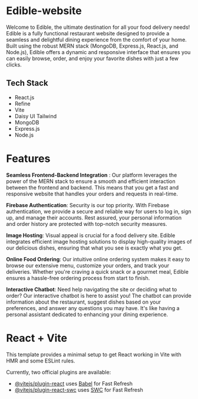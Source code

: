 # Edible-website
Welcome to Edible, the ultimate destination for all your food delivery needs! Edible is a fully functional restaurant website designed to provide a seamless and delightful dining experience from the comfort of your home. Built using the robust MERN stack (MongoDB, Express.js, React.js, and Node.js), Edible offers a dynamic and responsive interface that ensures you can easily browse, order, and enjoy your favorite dishes with just a few clicks.

## Tech Stack
- React.js
- Refine
- Vite
- Daisy UI Tailwind
- MongoDB
- Express.js
- Node.js

# Features
**Seamless Frontend-Backend Integration** : Our platform leverages the power of the MERN stack to ensure a smooth and efficient interaction between the frontend and backend. This means that you get a fast and responsive website that handles your orders and requests in real-time.

**Firebase Authentication**: Security is our top priority. With Firebase authentication, we provide a secure and reliable way for users to log in, sign up, and manage their accounts. Rest assured, your personal information and order history are protected with top-notch security measures.

**Image Hosting**: Visual appeal is crucial for a food delivery site. Edible integrates efficient image hosting solutions to display high-quality images of our delicious dishes, ensuring that what you see is exactly what you get.

**Online Food Ordering**: Our intuitive online ordering system makes it easy to browse our extensive menu, customize your orders, and track your deliveries. Whether you're craving a quick snack or a gourmet meal, Edible ensures a hassle-free ordering process from start to finish.

**Interactive Chatbot**: Need help navigating the site or deciding what to order? Our interactive chatbot is here to assist you! The chatbot can provide information about the restaurant, suggest dishes based on your preferences, and answer any questions you may have. It's like having a personal assistant dedicated to enhancing your dining experience.

# React + Vite

This template provides a minimal setup to get React working in Vite with HMR and some ESLint rules.

Currently, two official plugins are available:

- [@vitejs/plugin-react](https://github.com/vitejs/vite-plugin-react/blob/main/packages/plugin-react/README.md) uses [Babel](https://babeljs.io/) for Fast Refresh
- [@vitejs/plugin-react-swc](https://github.com/vitejs/vite-plugin-react-swc) uses [SWC](https://swc.rs/) for Fast Refresh

